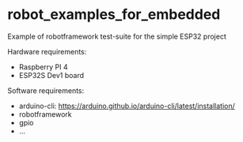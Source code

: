# robot_examples_for_embedded
Example of robotframework test-suite for the simple ESP32 project

Hardware requirements:
- Raspberry PI 4
- ESP32S Dev1 board

Software requirements:
- arduino-cli: https://arduino.github.io/arduino-cli/latest/installation/
- robotframework
- gpio
- ...